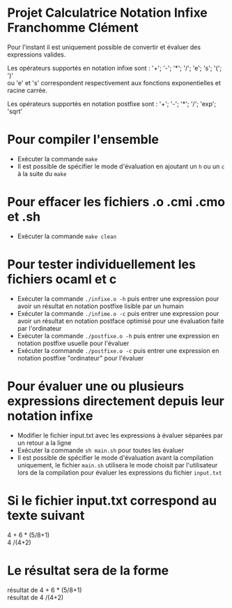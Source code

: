 # Projet Calculatrice Notation Infixe Franchomme Clément #

Pour l'instant il est uniquement possible de convertir et
évaluer des expressions valides.

Les opérateurs supportés en notation infixe sont : '+'; '-'; '*'; '/'; 'e'; 's'; '('; ')' \
ou 'e' et 's' correspondent respectivement aux fonctions exponentielles et racine carrée.

Les opérateurs supportés en notation postfixe sont : '+'; '-'; '*'; '/'; 'exp'; 'sqrt'

# Pour compiler l'ensemble
  - Exécuter la commande `make`
  - Il est possible de spécifier le mode d'évaluation en ajoutant un `h` ou un `c` à la suite du `make`

# Pour effacer les fichiers .o .cmi .cmo et .sh
  - Exécuter la commande `make clean`

# Pour tester individuellement les fichiers ocaml et c
  - Exécuter la commande `./infixe.o -h` puis entrer une expression pour avoir un résultat en notation postfixe lisible par un humain
  - Exécuter la commande `./infime.o -c` puis entrer une expression pour avoir un résultat en notation postface optimisé pour une évaluation faite par l'ordinateur
  - Exécuter la commande `./postfixe.o -h` puis entrer une expression en notation postfixe usuelle pour l'évaluer
  - Exécuter la commande `./postfixe.o -c` puis entrer une expression en notation postfixe "ordinateur" pour l'évaluer

# Pour évaluer une ou plusieurs expressions directement depuis leur notation infixe
  - Modifier le fichier input.txt avec les expressions à évaluer séparées par un retour a la ligne
  - Exécuter la commande `sh main.sh` pour toutes les évaluer
  - Il est possible de spécifier le mode d'évaluation avant la compilation uniquement, le fichier `main.sh` utilisera le mode choisit par l'utilisateur lors de la compilation pour évaluer les expressions du fichier `input.txt`

# Si le fichier input.txt correspond au texte suivant
4 + 6 * (5/8+1)\
4 /(4+2)

# Le résultat sera de la forme
résultat de 4 + 6 * (5/8+1)\
résultat de 4 /(4+2)
